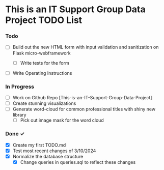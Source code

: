 # This is an IT Support Group Data Project TODO List


### Todo


- [ ] Build out the new HTML form with input validation and sanitization on Flask micro-webframework  
  - [ ] Write tests for the form  
- [ ] Write Operating Instructions


### In Progress

- [ ] Work on Github Repo [This-is-an-IT-Support-Group-Data-Project] 
- [ ] Create stunning visualizations 
- [ ] Generate word-cloud for common professional titles with shiny new library
  - [ ] Pick out image mask for the word cloud

### Done ✓

- [x] Create my first TODO.md  
- [x] Test most recent changes of 3/10/2024 
- [x] Normalize the database structure  
  - [x] Change queries in queries.sql to reflect these changes